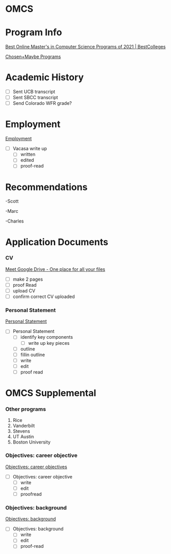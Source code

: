 # OMCS

# Program Info

[Best Online Master's in Computer Science Programs of 2021 | BestColleges](https://www.bestcolleges.com/features/top-online-masters-in-computer-science-programs/)

[Chosen+Maybe Programs](OMCS%20ed554783504448d09d20cbec5e05369a/Chosen+Maybe%20Programs%20411521e6b58f4d03932857df99173ab6.csv)

# Academic History

- [ ]  Sent UCB transcript
- [ ]  Sent SBCC transcript
- [ ]  Send Colorado WFR grade?

# Employment

[Employment](OMCS%20ed554783504448d09d20cbec5e05369a/Employment%207200f896f40347818950cfde0c42389a.md)

- [ ]  Vacasa write up
    - [ ]  written
    - [ ]  edited
    - [ ]  proof-read

# Recommendations

-Scott

-Marc

-Charles

# Application Documents

### CV

[Meet Google Drive - One place for all your files](https://drive.google.com/file/d/125TsZsaw7HHdNLYcgCNo7KRfssW6e7VR/view?usp=sharing)

- [ ]  make 2 pages
- [ ]  proof Read
- [ ]  upload CV
- [ ]  confirm correct CV uploaded

### Personal Statement

[Personal Statement](OMCS%20ed554783504448d09d20cbec5e05369a/Personal%20Statement%20f8bc36058a204277867ccaed191b7a70.md)

- [ ]  Personal Statement
    - [ ]  identify key components
        - [ ]  write up key pieces
    - [ ]  outline
    - [ ]  fillin outline
    - [ ]  write
    - [ ]  edit
    - [ ]  proof read

# OMCS Supplemental

### Other programs

1. Rice
2. Vanderbilt
3. Stevens
4. UT Austin
5. Boston University

### Objectives: career objective

[Objectives: career objectives](OMCS%20ed554783504448d09d20cbec5e05369a/Objectives%20career%20objectives%200a08036518c2413e986cf0cec2b443db.md)

- [ ]  Objectives: career objective
    - [ ]  write
    - [ ]  edit
    - [ ]  proofread

### Objectives: background

[Objectives: background](OMCS%20ed554783504448d09d20cbec5e05369a/Objectives%20background%20ab1e51f4bb904e36bea31ee0c01c8fd1.md)

- [ ]  Objectives: background
    - [ ]  write
    - [ ]  edit
    - [ ]  proof-read